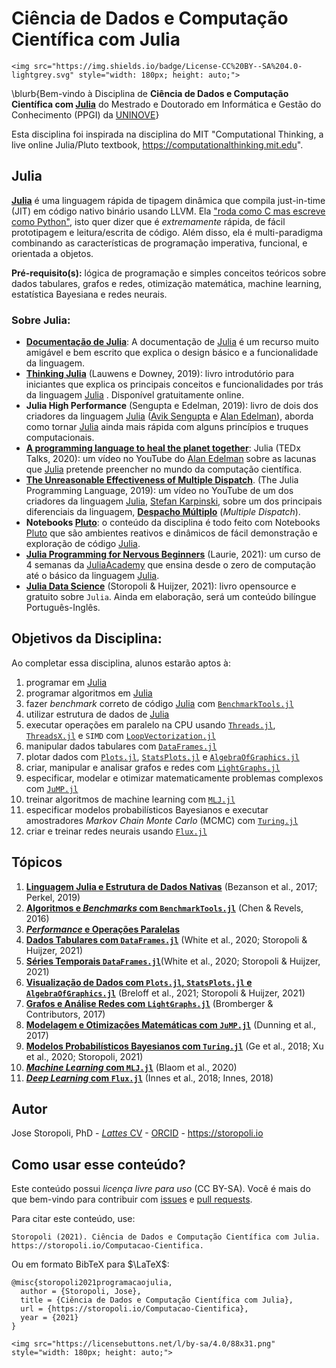 # Ciência de Dados e Computação Científica com Julia

~~~
<img src="https://img.shields.io/badge/License-CC%20BY--SA%204.0-lightgrey.svg" style="width: 180px; height: auto;">
~~~

\blurb{Bem-vindo à Disciplina de **Ciência de Dados e Computação Científica com [Julia](https://julialang.org/)** do Mestrado e Doutorado em Informática e Gestão do Conhecimento (PPGI) da [UNINOVE](https://uninove.br)}

Esta disciplina foi inspirada na disciplina do MIT "Computational Thinking, a live online Julia/Pluto textbook, <https://computationalthinking.mit.edu>".

## Julia

[**Julia**](https://www.julialang.org) é uma linguagem rápida de tipagem dinâmica que compila just-in-time (JIT) em código nativo binário usando LLVM. Ela ["roda como C mas escreve como Python"](https://www.nature.com/articles/d41586-019-02310-3), isto quer dizer que é *extremamente* rápida, de fácil prototipagem e leitura/escrita de código. Além disso, ela é multi-paradigma combinando as características de programação imperativa, funcional, e orientada a objetos.

**Pré-requisito(s):** lógica de programação e simples conceitos teóricos sobre  dados tabulares, grafos e redes, otimização matemática, machine learning, estatística Bayesiana e redes neurais.

### Sobre Julia:

* [**Documentação de Julia**](https://docs.julialang.org): A documentação de [Julia](https://www.julialang.org) é um recurso muito amigável e bem escrito que explica o design básico e a funcionalidade da linguagem.
* [**Thinking Julia**](https://benlauwens.github.io/ThinkJulia.jl/latest/book.html) (Lauwens e Downey, 2019): livro introdutório para iniciantes que explica os principais conceitos e funcionalidades por trás da linguagem [Julia](https://www.julialang.org) . Disponível gratuitamente online.
* **Julia High Performance** (Sengupta e Edelman, 2019): livro de dois dos criadores da linguagem [Julia](https://www.julialang.org) ([Avik Sengupta](https://www.linkedin.com/in/aviks) e [Alan Edelman](http://www-math.mit.edu/~edelman/)), aborda como tornar [Julia](https://www.julialang.org) ainda mais rápida com alguns princípios e truques computacionais.
* [**A programming language to heal the planet together**](https://youtu.be/qGW0GT1rCvs): Julia (TEDx Talks, 2020): um vídeo no YouTube do [Alan Edelman](http://www-math.mit.edu/~edelman/) sobre as lacunas que [Julia](https://www.julialang.org) pretende preencher no mundo da computação científica.
* [**The Unreasonable Effectiveness of Multiple Dispatch**](https://youtu.be/kc9HwsxE1OY). (The Julia Programming Language, 2019): um vídeo no YouTube de um dos criadores da linguagem [Julia](https://www.julialang.org), [Stefan Karpinski](https://karpinski.org/), sobre um dos principais diferenciais da linguagem, [**Despacho Múltiplo**](https://en.wikipedia.org/wiki/Multiple_dispatch) (*Multiple Dispatch*).
* **Notebooks [Pluto](https://plutojl.org/)**: o conteúdo da disciplina é todo feito com Notebooks [Pluto](https://plutojl.org/) que são ambientes reativos e dinâmicos de fácil demonstração e exploração de código [Julia](https://www.julialang.org).
* [**Julia Programming for Nervous Beginners**](https://juliaacademy.com/p/julia-programming-for-nervous-beginners) (Laurie, 2021): um curso de 4 semanas da [JuliaAcademy](https://juliaacademy.com/) que ensina desde o zero de computação até o básico da linguagem [Julia](https://www.julialang.org).
* [**Julia Data Science**](https://juliadatascience.io) (Storopoli & Huijzer, 2021): livro opensource e gratuito sobre `Julia`. Ainda em elaboração, será um conteúdo bilíngue Português-Inglês.

## Objetivos da Disciplina:

Ao completar essa disciplina, alunos estarão aptos à:

1. programar em [Julia](https://julialang.org/)
2. programar algoritmos em [Julia](https://julialang.org/)
3. fazer *benchmark* correto de código [Julia](https://julialang.org/) com [`BenchmarkTools.jl`](https://juliaci.github.io/BenchmarkTools.jl/dev/)
4. utilizar estrutura de dados de [Julia](https://julialang.org/)
5. executar operações em paralelo na CPU usando [`Threads.jl`](https://docs.julialang.org/en/v1/base/multi-threading/), [`ThreadsX.jl`](https://tkf.github.io/ThreadsX.jl/dev/) e `SIMD` com [`LoopVectorization.jl`](https://juliasimd.github.io/LoopVectorization.jl/stable/)
6. manipular dados tabulares com [`DataFrames.jl`](https://dataframes.juliadata.org/stable/)
7. plotar dados com [`Plots.jl`](http://docs.juliaplots.org/latest/), [`StatsPlots.jl`](https://github.com/JuliaPlots/StatsPlots.jl) e [`AlgebraOfGraphics.jl`](http://juliaplots.org/AlgebraOfGraphics.jl/stable/)
8. criar, manipular e analisar grafos e redes com [`LightGraphs.jl`](https://juliagraphs.org/LightGraphs.jl/latest/)
9.  especificar, modelar e otimizar matematicamente problemas complexos com [`JuMP.jl`](https://jump.dev/)
10. treinar algoritmos de machine learning com [`MLJ.jl`](https://alan-turing-institute.github.io/MLJ.jl/dev/)
11. especificar modelos probabilísticos Bayesianos e executar amostradores *Markov Chain Monte Carlo* (MCMC) com [`Turing.jl`](https://turing.ml)
12. criar e treinar redes neurais usando [`Flux.jl`](https://fluxml.ai/)

## Tópicos

1. [**Linguagem Julia e Estrutura de Dados Nativas**](/1_Julia/) (Bezanson et al., 2017; Perkel, 2019)
2. [**Algoritmos e *Benchmarks* com `BenchmarkTools.jl`**](/2_BenchmarkTools/) (Chen & Revels, 2016)
3. [**_Performance_ e Operações Paralelas**](/3_Parallel/)
4. [**Dados Tabulares com `DataFrames.jl`**](/4_DataFrames/) (White et al., 2020; Storopoli & Huijzer, 2021)
5. [**Séries Temporais `DataFrames.jl`**](/5_TimeSeries/)(White et al., 2020; Storopoli & Huijzer, 2021)
6. [**Visualização de Dados com `Plots.jl`, `StatsPlots.jl` e `AlgebraOfGraphics.jl`**](/6_Plots/) (Breloff et al., 2021; Storopoli & Huijzer, 2021)
7. [**Grafos e Análise Redes com `LightGraphs.jl`**](/7_LightGraphs/) (Bromberger & Contributors, 2017)
8.  [**Modelagem e Otimizações Matemáticas com `JuMP.jl`**](/8_JuMP/) (Dunning et al., 2017)
9.  [**Modelos Probabilísticos Bayesianos com `Turing.jl`**](/9_Turing/) (Ge et al., 2018; Xu et al., 2020; Storopoli, 2021)
10. [**_Machine Learning_ com `MLJ.jl`**](/10_MLJ/) (Blaom et al., 2020)
11. [**_Deep Learning_ com `Flux.jl`**](/11_Flux/) (Innes et al., 2018; Innes, 2018)


## Autor

Jose Storopoli, PhD - [*Lattes* CV](http://lattes.cnpq.br/2281909649311607) - [ORCID](https://orcid.org/0000-0002-0559-5176) - <https://storopoli.io>

## Como usar esse conteúdo?

Este conteúdo possui *licença livre para uso* (CC BY-SA). Você é mais do que bem-vindo para contribuir com [issues](https://www.github.com/storopoli/Computacao-Cientifica/issues) e [pull requests](https://github.com/storopoli/Computacao-Cientifica/pulls).

Para citar este conteúdo, use:

```plaintext
Storopoli (2021). Ciência de Dados e Computação Científica com Julia. https://storopoli.io/Computacao-Cientifica.
```

Ou em formato BibTeX para $\LaTeX$:

```plaintext
@misc{storopoli2021programacaojulia,
  author = {Storopoli, Jose},
  title = {Ciência de Dados e Computação Científica com Julia},
  url = {https://storopoli.io/Computacao-Cientifica},
  year = {2021}
}
```

~~~
<img src="https://licensebuttons.net/l/by-sa/4.0/88x31.png" style="width: 180px; height: auto;">
~~~
